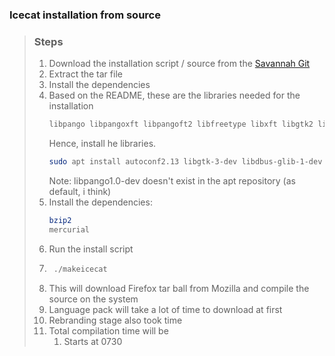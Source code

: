 ### Icecat installation from source

>  ### Steps
>  
>  1. Download the installation script / source from the [Savannah Git](https://git.savannah.gnu.org/cgit/gnuzilla.git)
>  2. Extract the tar file
>  3. Install the dependencies 
>  	1. Based on the README, these are the libraries needed for the installation  
>  		``` bash
>    	libpango libpangoxft libpangoft2 libfreetype libxft libgtk2 libx11 
>    	```  
>  		Hence, install he libraries.   
>  		``` bash
>    	sudo apt install autoconf2.13 libgtk-3-dev libdbus-glib-1-dev libfreetype6-dev libx11-dev libxft-dev libpango1.0-dev 
>    	```  
>  		Note: libpango1.0-dev doesn't exist in the apt repository (as default, i think)  
>  	2. Install the dependencies:
>  		``` bash 
>    	bzip2
>  		mercurial 
>    	```
>  4. Run the install script
>  	1. ``` bash
>    	./makeicecat 
>    	```
>  	2. This will download Firefox tar ball from Mozilla and compile the source on the system
>  	3. Language pack will take a lot of time to download at first
>  	4. Rebranding stage also took time
>  	5. Total compilation time will be 
>  		1. Starts at 0730
> 
